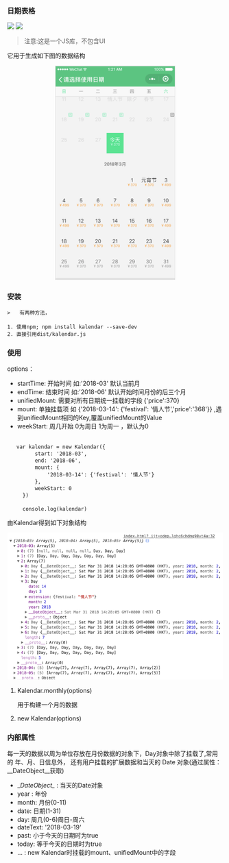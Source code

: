 ### 日期表格

[![](https://img.shields.io/npm/v/kalendar.svg)](https://www.npmjs.com/package/kalendar)
[![](https://img.shields.io/npm/dm/kalendar.svg)](https://www.npmjs.com/package/kalendar)

> 注意:这是一个JS库，不包含UI

它用于生成如下图的数据结构

<p align="center"><img src="./images/preview.png" width="280"></p>


### 安装

    >   有两种方法，

    1. 使用npm; npm install kalendar --save-dev
    2. 直接引用dist/kalendar.js

### 使用

options：

   -    startTime: 开始时间 如:'2018-03' 默认当前月
   -    endTime: 结束时间 如:'2018-06' 默认开始时间月份的后三个月
   -    unifiedMount: 需要对所有日期统一挂载的字段 {'price':370}
   -    mount: 单独挂载项 如 {'2018-03-14': {'festival': '情人节','price':'368'}} ,遇到unifiedMount相同的Key,覆盖unifiedMount的Value
   -    weekStart: 周几开始 0为周日 1为周一 ，默认为0

   ```

      var kalendar = new Kalendar({
            start: '2018-03',
            end: '2018-06',
            mount: {
                '2018-03-14': {'festival': '情人节'}
            },
            weekStart: 0
        })

        console.log(kalendar)
   ```

   由Kalendar得到如下对象结构

   <p align="center"><img src="./images/output.png" width="800"></p>

1. Kalendar.monthly(options)

   用于构建一个月的数据

2. new Kalendar(options)


### 内部属性

   每一天的数据以周为单位存放在月份数据的对象下，Day对象中除了挂载了,常用的 年、月、日信息外，
   还有用户挂载的扩展数据和当天的 Date 对象(通过属性：\__DateObject\__获取)

   - \__DateObject\__ : 当天的Date对象
   - year : 年份
   - month: 月份(0-11)
   - date: 日期(1-31)
   - day: 周几(0-6)周日-周六
   - dateText: '2018-03-19'
   - past: 小于今天的日期时为true
   - today: 等于今天的日期时为true
   - ... : new Kalendar时挂载的mount、unifiedMount中的字段
